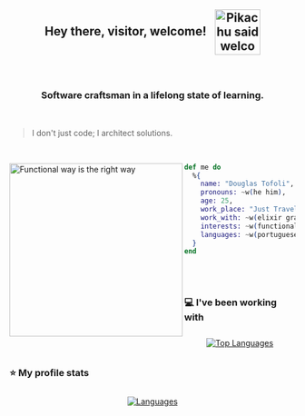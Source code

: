 <h2>
  <p align="center">
    Hey there, visitor, welcome!&nbsp;&nbsp;
    <img align="center"
      src="https://github.com/douglastofoli/douglastofolijt/blob/main/assets/pikachu.png" 
      height="80px"
      alt="Pikachu said welcome!"
    />
  </p>
</h2>

<br> 

<h3 align="center">Software craftsman in a lifelong state of learning.</h3>

<br>

> I don't just code; I architect solutions.

<br>

<img src="https://github.com/douglastofoli/douglastofolijt/blob/main/assets/functional.jpg"
     alt="Functional way is the right way"
     height="305px"
     align="left" />

```elixir
def me do
  %{
    name: "Douglas Tofoli",
    pronouns: ~w(he him),
    age: 25,
    work_place: "Just Travel",
    work_with: ~w(elixir graphql kafka postgresql php typescript),
    interests: ~w(functional_programming open_source emacs nix),
    languages: ~w(portuguese english)
  }
end
```
<br><br>

### 💻 I've been working with

<p align="center">
  <a href="https://github.com/anuraghazra/github-readme-stats">
    <img src="https://github-readme-stats.vercel.app/api/top-langs?username=douglastofolijt&show_icons=true&hide_title=true&layout=compact&border_radius=8&hide=html,css,javascript&theme=dracula" alt="Top Languages" style="max-width: 100%; height: auto; margin: 10px;"> 
  </a>
</p>

### ⭐ My profile stats

<p align="center">
  <a href="https://github.com/anuraghazra/github-readme-stats">
    <img src="https://github-readme-stats.vercel.app/api?username=douglastofolijt&show_icons=true&hide_title=true&border_radius=8&theme=dracula" alt="Languages" style="max-width: 100%; height: auto; margin: 10px;">
  </a>
</p>

